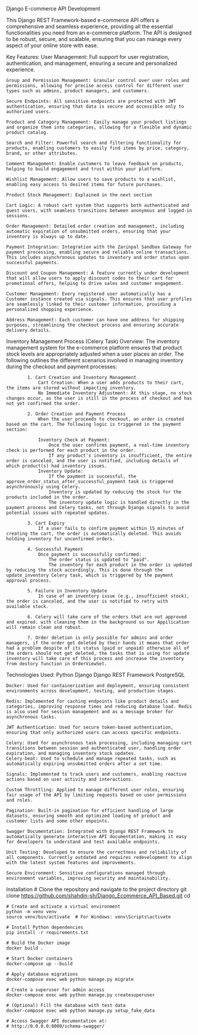 Django E-commerce API Development

This Django REST Framework-based e-commerce API offers a comprehensive and seamless experience, providing all the essential functionalities you need from an e-commerce platform. The API is designed to be robust, secure, and scalable, ensuring that you can manage every aspect of your online store with ease.

Key Features:
    User Management: Full support for user registration, authentication, and management, ensuring a secure and personalized experience.

    Group and Permission Management: Granular control over user roles and permissions, allowing for precise access control for different user types such as admins, product managers, and customers.

    Secure Endpoints: All sensitive endpoints are protected with JWT authentication, ensuring that data is secure and accessible only to authorized users.

    Product and Category Management: Easily manage your product listings and organize them into categories, allowing for a flexible and dynamic product catalog.

    Search and Filter: Powerful search and filtering functionality for products, enabling customers to easily find items by price, category, brand, or other attributes.

    Comment Management: Enable customers to leave feedback on products, helping to build engagement and trust within your platform.

    Wishlist Management: Allow users to save products to a wishlist, enabling easy access to desired items for future purchases.

    Product Stock Management: Explained in the next section

    Cart Logic: A robust cart system that supports both authenticated and guest users, with seamless transitions between anonymous and logged-in sessions.

    Order Management: Detailed order creation and management, including automatic expiration of unsubmitted orders, ensuring that your inventory is always up to date.

    Payment Integration: Integration with the Zarinpal Sandbox Gateway for payment processing, enabling secure and reliable online transactions. This includes asynchronous updates to inventory and order status upon successful payments.

    Discount and Coupon Management: A feature currently under development that will allow users to apply discount codes to their cart for promotional offers, helping to drive sales and customer engagement.

    Customer Management: Every registered user automatically has a Customer instance created via signals. This ensures that user profiles are seamlessly linked to their customer information, providing a personalized shopping experience.

    Address Management: Each customer can have one address for shipping purposes, streamlining the checkout process and ensuring accurate delivery details.


Inventory Management Process (Celery Task)
    Overview:
        The inventory management system for the e-commerce platform ensures that product stock levels are appropriately adjusted when a user places an order. The following outlines the different scenarios involved in managing   inventory during the checkout and payment processes:

            1. Cart Creation and Inventory Management
                Cart Creation: When a user adds products to their cart, the items are stored without impacting inventory.
                No Immediate Inventory Adjustment: At this stage, no stock changes occur, as the user is still in the process of checkout and has not yet confirmed the order.

            2. Order Creation and Payment Process
                When the user proceeds to checkout, an order is created based on the cart. The following logic is triggered in the payment section:

                Inventory Check at Payment:
                    Once the user confirms payment, a real-time inventory check is performed for each product in the order.
                    If any product's inventory is insufficient, the entire order is canceled, and the user is notified, including details of which product(s) had inventory issues.
                Inventory Update:
                    If the payment is successful, the approve_order_status_after_successful_payment task is triggered asynchronously using Celery.
                    Inventory is updated by reducing the stock for the products included in the order.
                    The inventory update logic is handled directly in the payment process and Celery tasks, not through Django signals to avoid potential issues with repeated updates.
                    
            3. Cart Expiry
                If a user fails to confirm payment within 15 minutes of creating the cart, the order is automatically deleted. This avoids holding inventory for unconfirmed orders.

            4. Successful Payment
                Once payment is successfully confirmed:
                    The order status is updated to "paid".
                    The inventory for each product in the order is updated by reducing the stock accordingly. This is done through the update_inventory Celery task, which is triggered by the payment approval process.

            5. Failure in Inventory Update
                In case of an inventory issue (e.g., insufficient stock), the order is canceled, and the user is notified to retry with available stock.

            6. Celery will take care of the orders that are not approved and expired. with cleaning them in the background so our Appilication will remain clean and robust.

            7. Order deletion is only possible for admins and order managers, if the order get deleted by their hands it means that order had a problem despite of its status (paid or unpaid) otherwise all of the orders should not get deleted, the tasks that is using for update inventory will take care of this process and increase the inventory from destory function in OrderViewSet.


Technologies Used:
    Python
    Django
    Django REST Framework
    PostgreSQL

    Docker: Used for containerization and deployment, ensuring consistent environments across development, testing, and production stages.

    Redis: Implemented for caching endpoints like product details and categories, improving response times and reducing database load. Redis is also used for session management and as a message broker for asynchronous tasks.

    JWT Authentication: Used for secure token-based authentication, ensuring that only authorized users can access specific endpoints.

    Celery: Used for asynchronous task processing, including managing cart transitions between session and authenticated user, handling order expiration, and managing inventory stock updates.
    Celery-beat: Used to schedule and manage repeated tasks, such as automatically expiring unsubmitted orders after a set time.

    Signals: Implemented to track users and customers, enabling reactive actions based on user activity and interactions.

    Custom Throttling: Applied to manage different user roles, ensuring fair usage of the API by limiting requests based on user permissions and roles.

    Pagination: Built-in pagination for efficient handling of large datasets, ensuring smooth and optimized loading of product and customer lists and some other enpoints.

    Swagger Documentation: Integrated with Django REST Framework to automatically generate interactive API documentation, making it easy for developers to understand and test available endpoints.

    Unit Testing: Developed to ensure the correctness and reliability of all components. Currently outdated and requires redevelopment to align with the latest system features and improvements.

    Secure Environment: Sensitive configurations managed through environment variables, improving security and maintainability.


Installation
    # Clone the repository and navigate to the project directory
    git clone https://github.com/shahdin-sh/Django_Ecommerce_API_Based.git
    cd <project-directory>

    # Create and activate a virtual environment
    python -m venv venv
    source venv/bin/activate  # For Windows: venv\Scripts\activate

    # Install Python dependencies
    pip install -r requirements.txt

    # Build the Docker image
    docker build .

    # Start Docker containers
    docker-compose up --build

    # Apply database migrations
    docker-compose exec web python manage.py migrate

    # Create a superuser for admin access
    docker-compose exec web python manage.py createsuperuser

    # (Optional) Fill the database with test data
    docker-compose exec web python manage.py setup_fake_data

    # Access Swagger API documentation at:
    # http://0.0.0.0:8000/schema-swagger/
